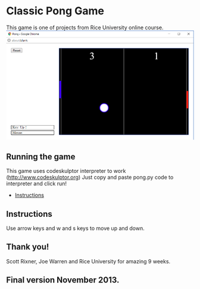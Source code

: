# Classic Pong Game
This game is one of projects from Rice University online course.
![Pong screenshot](pong.png)
## Running the game
This game uses codeskulptor interpreter to work (http://www.codeskulptor.org) Just copy and paste pong.py code to interpreter and click run!

* [Instructions](#instructions)

## Instructions

Use arrow keys and w and s keys to move up and down.

## Thank you!
Scott Rixner, Joe Warren and Rice University for amazing 9 weeks.
## Final version November 2013.
